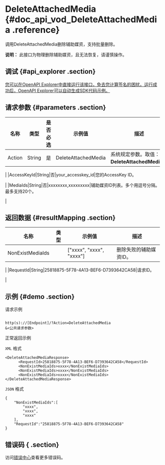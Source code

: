 # DeleteAttachedMedia {#doc_api_vod_DeleteAttachedMedia .reference}

调用DeleteAttachedMedia删除辅助媒资，支持批量删除。

**说明：** 此接口为物理删除辅助媒资，且无法恢复，请谨慎操作。

## 调试 {#api_explorer .section}

[您可以在OpenAPI Explorer中直接运行该接口，免去您计算签名的困扰。运行成功后，OpenAPI Explorer可以自动生成SDK代码示例。](https://api.aliyun.com/#product=vod&api=DeleteAttachedMedia&type=RPC&version=2017-03-21)

## 请求参数 {#parameters .section}

|名称|类型|是否必选|示例值|描述|
|--|--|----|---|--|
|Action|String|是|DeleteAttachedMedia|系统规定参数。取值：**DeleteAttachedMedia**。

 |
|AccessKeyId|String|否|your\_accesskey\_id|您的AccessKey ID。

 |
|MediaIds|String|否|xxxxxxxx,xxxxxxxxx|辅助媒资ID列表。多个用逗号分隔。最多支持20个。

 |

## 返回数据 {#resultMapping .section}

|名称|类型|示例值|描述|
|--|--|---|--|
|NonExistMediaIds| |\["xxxx", "xxxx", "xxxx"\]|删除失败的辅助媒资ID。

 |
|RequestId|String|25818875-5F78-4A13-BEF6-D7393642CA58|请求ID。

 |

## 示例 {#demo .section}

请求示例

``` {#request_demo}

http(s)://[Endpoint]/?Action=DeleteAttachedMedia
&<公共请求参数>

```

正常返回示例

`XML` 格式

``` {#xml_return_success_demo}
<DeleteAttachedMediaResponse>
	  <RequestId>25818875-5F78-4A13-BEF6-D7393642CA58</RequestId>
	  <NonExistMediaIds>xxxx</NonExistMediaIds>
	  <NonExistMediaIds>xxxx</NonExistMediaIds>
	  <NonExistMediaIds>xxxx</NonExistMediaIds>
</DeleteAttachedMediaResponse>
```

`JSON` 格式

``` {#json_return_success_demo}
{
	"NonExistMediaIds":[
		"xxxx",
		"xxxx",
		"xxxx"
	],
	"RequestId":"25818875-5F78-4A13-BEF6-D7393642CA58"
}
```

## 错误码 { .section}

访问[错误中心](https://error-center.aliyun.com/status/product/vod)查看更多错误码。

